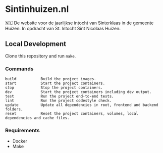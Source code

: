 # Sintinhuizen.nl
🇳🇱 De website voor de jaarlijkse intocht van Sinterklaas in de gemeente Huizen. In opdracht van St. Intocht Sint Nicolaas Huizen.

## Local Development
Clone this repository and run `make`.

### Commands

```
build           Build the project images.
start           Start the project containers.
stop            Stop the project containers.
dev             Start the project containers including dev output.
test            Run the project end-to-end tests.
lint            Run the project codestyle check.
update          Update all dependencies in root, frontend and backend folders.
reset           Reset the project containers, volumes, local dependencies and cache files.
```

### Requirements
- Docker
- Make